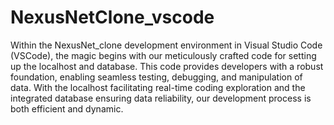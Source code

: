 # NexusNetClone_vscode
Within the NexusNet_clone development environment in Visual Studio Code (VSCode), the magic begins with our meticulously crafted code for setting up the localhost and database. 
This code provides developers with a robust foundation, enabling seamless testing, debugging, and manipulation of data. 
With the localhost facilitating real-time coding exploration and the integrated database ensuring data reliability, our development process is both efficient and dynamic. 
